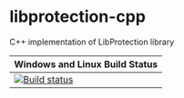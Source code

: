 # libprotection-cpp
C++ implementation of LibProtection library

| Windows and Linux Build Status |
|---|
|[![Build status](https://ci.appveyor.com/api/projects/status/208f56w0hy13trvx/branch/dev?svg=true)](https://ci.appveyor.com/project/libprotection/libprotection-cpp/branch/dev)|

